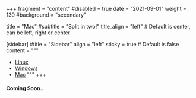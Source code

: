 
+++
fragment = "content"
#disabled = true
date = "2021-09-01"
weight = 130
#background = "secondary"

title = "Mac"
#subtitle = "Split in two!"
title_align = "left" # Default is center, can be left, right or center

[sidebar]
  #title = "Sidebar"
  align = "left"
  sticky = true # Default is false
  content = """
* [Linux](../linux)
* [Windows](../windows)
* [Mac](../mac)
"""
+++

#### Coming Soon..